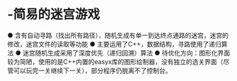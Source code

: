 # -简易的迷宫游戏
● 含有自动寻路（找出所有路径），随机生成有单一到达终点通路的迷宫，迷宫的修改，迷宫文件的读取等功能
● 主要运用了C++，数据结构，寻路使用了递归算法
● 迷宫随机生成采用了深度优先（递归回溯）算法
● 待优化方向：图形化界面较为简陋，使用的是C++内置的easyx库的图形绘制器，没有独立的选关界面（尽管可以玩完一关继续下一关），部分程序仍脱离不了控制台。
